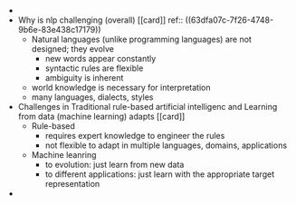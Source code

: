 -
- Why is nlp challenging (overall) [[card]] 
  ref:: ((63dfa07c-7f26-4748-9b6e-83e438c17179))
	- Natural languages (unlike programming languages) are not designed; they evolve
		- new words appear constantly
		- syntactic rules are flexible
		- ambiguity is inherent
	- world knowledge is necessary for interpretation
	- many languages, dialects, styles
- Challenges in Traditional rule-based artificial intelligenc and Learning from data (machine learning) adapts [[card]]
	- Rule-based
		- requires expert knowledge to engineer the rules
		- not flexible to adapt in multiple languages, domains, applications
	- Machine leanring
		- to evolution: just learn from new data
		- to different applications: just learn with the appropriate target representation
-